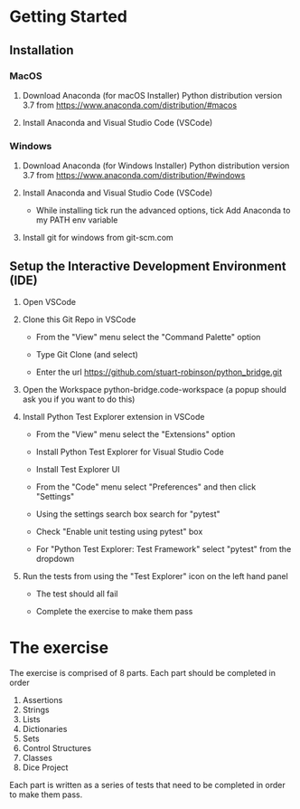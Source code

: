 # Getting Started

## Installation

### MacOS

  1. Download Anaconda (for macOS Installer) Python distribution version 3.7 from https://www.anaconda.com/distribution/#macos

  2. Install Anaconda and Visual Studio Code (VSCode)


### Windows

  1. Download Anaconda (for Windows Installer) Python distribution version 3.7 from https://www.anaconda.com/distribution/#windows

  2. Install Anaconda and Visual Studio Code (VSCode)

     - While installing tick run the advanced options, tick Add Anaconda to my PATH env variable

  3. Install git for windows from git-scm.com

## Setup the Interactive Development Environment (IDE)

  1. Open VSCode

  2. Clone this Git Repo in VSCode

     - From the "View" menu select the "Command Palette" option

     - Type Git Clone (and select)

     - Enter the url https://github.com/stuart-robinson/python_bridge.git

  3. Open the Workspace python-bridge.code-workspace (a popup should ask you if you want to do this)

  4. Install Python Test Explorer extension in VSCode

     - From the "View" menu select the "Extensions" option

     - Install Python Test Explorer for Visual Studio Code

     - Install Test Explorer UI

     - From the "Code" menu select "Preferences" and then click "Settings"

     - Using the settings search box search for "pytest"

     - Check "Enable unit testing using pytest" box

     - For "Python Test Explorer: Test Framework" select "pytest" from the dropdown

  5. Run the tests from using the "Test Explorer" icon on the left hand panel

     - The test should all fail

     - Complete the exercise to make them pass

# The exercise

The exercise is comprised of 8 parts. Each part should be completed in order

  1. Assertions
  2. Strings
  3. Lists
  4. Dictionaries
  5. Sets
  6. Control Structures
  7. Classes
  8. Dice Project

Each part is written as a series of tests that need to be completed in order to make them pass.
